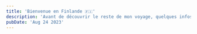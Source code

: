 ```yaml
---
title: 'Bienvenue en Finlande 🇫🇮'
description: 'Avant de découvrir le reste de mon voyage, quelques infos'
pubDate: 'Aug 24 2023'
---
```

